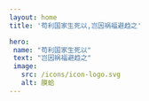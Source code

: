 ```yaml
---
layout: home
title: '苟利国家生死以,岂因祸福避趋之'

hero:
 name: "苟利国家生死以"
 text: "岂因祸福避趋之"
 image:
   src: /icons/icon-logo.svg
   alt: 膜蛤
---
```


<script setup>
  import ArticleList from '../.vitepress/theme/components/ArticleList.vue'
</script>
<section style="margin-top: 32px;">
  <ArticleList :display-count='8'></ArticleList>
</section>
